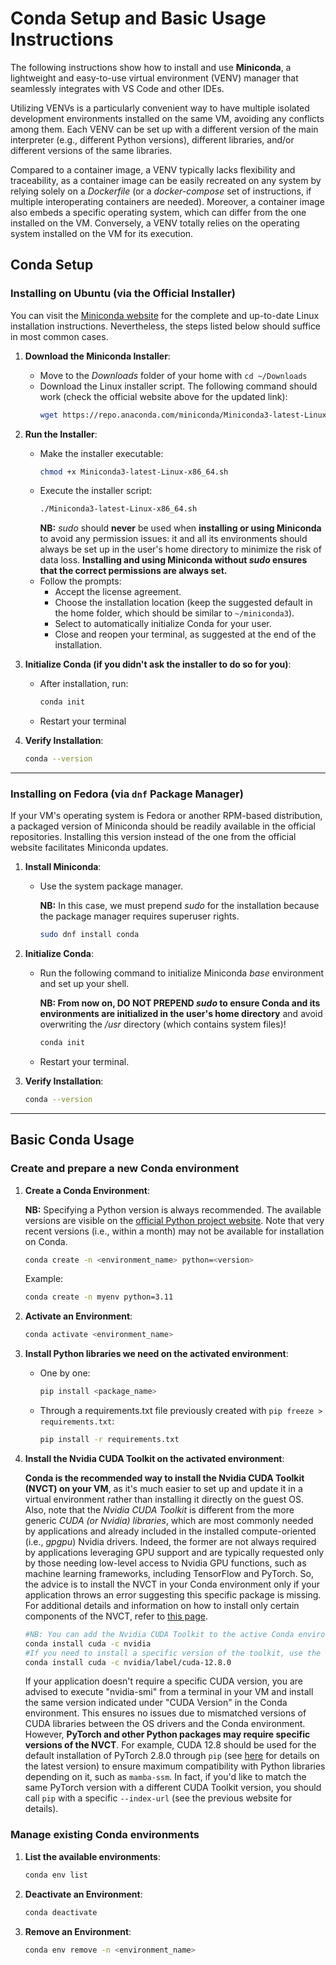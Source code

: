 # Conda Setup and Basic Usage Instructions

The following instructions show how to install and use **Miniconda**, a lightweight and easy-to-use virtual environment (VENV) manager that seamlessly integrates with VS Code and other IDEs.

Utilizing VENVs is a particularly convenient way to have multiple isolated development environments installed on the same VM, avoiding any conflicts among them. Each VENV can be set up with a different version of the main interpreter (e.g., different Python versions), different libraries, and/or different versions of the same libraries.

Compared to a container image, a VENV typically lacks flexibility and traceability, as a container image can be easily recreated on any system by relying solely on a _Dockerfile_ (or a _docker-compose_ set of instructions, if multiple interoperating containers are needed). Moreover, a container image also embeds a specific operating system, which can differ from the one installed on the VM. Conversely, a VENV totally relies on the operating system installed on the VM for its execution.

## Conda Setup

### Installing on Ubuntu (via the Official Installer)
You can visit the [Miniconda website](https://www.anaconda.com/docs/getting-started/miniconda/install#linux-terminal-installer) for the complete and up-to-date Linux installation instructions. Nevertheless, the steps listed below should suffice in most common cases.

1. **Download the Miniconda Installer**:
   - Move to the _Downloads_ folder of your home with `cd ~/Downloads`
   - Download the Linux installer script. The following command should work (check the official website above for the updated link):
     ```bash
     wget https://repo.anaconda.com/miniconda/Miniconda3-latest-Linux-x86_64.sh
     ```

3. **Run the Installer**:
   - Make the installer executable:
     ```bash
     chmod +x Miniconda3-latest-Linux-x86_64.sh
     ```
   - Execute the installer script:
     ```bash
     ./Miniconda3-latest-Linux-x86_64.sh
     ```
     **NB:** _sudo_ should **never** be used when **installing or using Miniconda** to avoid any permission issues: it and all its environments should always be set up in the user's home directory to minimize the risk of data loss. **Installing and using Miniconda without _sudo_ ensures that the correct permissions are always set.** 
   - Follow the prompts:
     - Accept the license agreement.
     - Choose the installation location (keep the suggested default in the home folder, which should be similar to `~/miniconda3`).
     - Select to automatically initialize Conda for your user.
     - Close and reopen your terminal, as suggested at the end of the installation. 

4. **Initialize Conda (if you didn't ask the installer to do so for you)**:
   - After installation, run:
     ```bash
     conda init
     ```
   - Restart your terminal

5. **Verify Installation**:
   ```bash
   conda --version
   ```

---

### Installing on Fedora (via `dnf` Package Manager)
If your VM's operating system is Fedora or another RPM-based distribution, a packaged version of Miniconda should be readily available in the official repositories. Installing this version instead of the one from the official website facilitates Miniconda updates.

1. **Install Miniconda**:
   - Use the system package manager.

     **NB:** In this case, we must prepend _sudo_ for the installation because the package manager requires superuser rights.
     ```bash
     sudo dnf install conda
     ```

2. **Initialize Conda**:
   - Run the following command to initialize Miniconda _base_ environment and set up your shell.

     **NB: From now on, DO NOT PREPEND _sudo_ to ensure Conda and its environments are initialized in the user's home directory** and avoid overwriting the _/usr_ directory (which contains system files)!
     ```bash
     conda init
     ```
   - Restart your terminal.

3. **Verify Installation**:
   ```bash
   conda --version
   ```

---

## Basic Conda Usage
### Create and prepare a new Conda environment
1. **Create a Conda Environment**:

   **NB:** Specifying a Python version is always recommended. The available versions are visible on the [official Python project website](https://www.python.org/downloads/). Note that very recent versions (i.e., within a month) may not be available for installation on Conda.
   ```bash
   conda create -n <environment_name> python=<version>
   ```
   Example:
   ```bash
   conda create -n myenv python=3.11
   ```

3. **Activate an Environment**:
   ```bash
   conda activate <environment_name>
   ```

4. **Install Python libraries we need on the activated environment**:
    - One by one:
      ```bash
      pip install <package_name>
      ```
    - Through a requirements.txt file previously created with `pip freeze > requirements.txt`:
      ```bash
      pip install -r requirements.txt
      ```

5. **Install the Nvidia CUDA Toolkit on the activated environment**:

   **Conda is the recommended way to install the Nvidia CUDA Toolkit (NVCT) on your VM**, as it's much easier to set up and update it in a virtual environment rather than installing it directly on the guest OS. Also, note that the _Nvidia CUDA Toolkit_ is different from the more generic _CUDA (or Nvidia) libraries_, which are most commonly needed by applications and already included in the installed compute-oriented (i.e., _gpgpu_) Nvidia drivers. Indeed, the former are not always required by applications leveraging GPU support and are typically requested only by those needing low-level access to Nvidia GPU functions, such as machine learning frameworks, including TensorFlow and PyTorch. So, the advice is to install the NVCT in your Conda environment only if your application throws an error suggesting this specific package is missing. For additional details and information on how to install only certain components of the NVCT, refer to [this page](https://docs.nvidia.com/cuda/cuda-installation-guide-linux/#conda-installation).
   ```bash
   #NB: You can add the Nvidia CUDA Toolkit to the active Conda environment only if Python has already been installed in it (see steps above).
   conda install cuda -c nvidia
   #If you need to install a specific version of the toolkit, use the following formulation instead:
   conda install cuda -c nvidia/label/cuda-12.8.0
   ```
   If your application doesn't require a specific CUDA version, you are advised to execute "nvidia-smi" from a terminal in your VM and install the same version indicated under "CUDA Version" in the Conda environment. This ensures no issues due to mismatched versions of CUDA libraries between the OS drivers and the Conda environment. However, **PyTorch and other Python packages may require specific versions of the NVCT**. For example, CUDA 12.8 should be used for the default installation of PyTorch 2.8.0 through `pip` (see [here](https://pytorch.org/get-started/locally/) for details on the latest version) to ensure maximum compatibility with Python libraries depending on it, such as `mamba-ssm`. In fact, if you'd like to match the same PyTorch version with a different CUDA Toolkit version, you should call `pip` with a specific `--index-url` (see the previous website for details).

### Manage existing Conda environments
1. **List the available environments**:
   ```bash
   conda env list
   ```

2. **Deactivate an Environment**:
   ```bash
   conda deactivate
   ```

3. **Remove an Environment**:
   ```bash
   conda env remove -n <environment_name>
   ```
